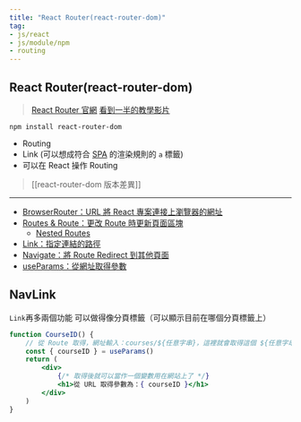 ```yaml
---
title: "React Router(react-router-dom)"
tag: 
- js/react 
- js/module/npm
- routing 
---
```

## React Router(react-router-dom)
>[React Router 官網](https://reactrouterdotcom.fly.dev/)
>[看到一半的教學影片](https://www.youtube.com/watch?v=0cSVuySEB0A)
```shell
npm install react-router-dom
```

- Routing
- Link (可以想成符合 [SPA](SPA.md) 的渲染規則的 `a` 標籤)
- 可以在 React 操作 Routing

>[[react-router-dom 版本差異]]

---
- [BrowserRouter：URL 將 React 專案連接上瀏覽器的網址](BrowserRouter：URL%20將%20React%20專案連接上瀏覽器的網址.md)
- [Routes & Route：更改 Route 時更新頁面區塊](Routes%20&%20Route：更改%20Route%20時更新頁面區塊.md)
	- [Nested Routes](Nested%20Routes.md)
- [Link：指定連結的路徑](Link：指定連結的路徑.md)
- [Navigate：將 Route Redirect 到其他頁面](Navigate：將%20Route%20Redirect%20到其他頁面.md)
- [useParams：從網址取得參數](useParams：從網址取得參數.md)

## NavLink
`Link`再多兩個功能
可以做得像分頁標籤（可以顯示目前在哪個分頁標籤上）
```jsx
function CourseID() {
	// 從 Route 取得，網址輸入：courses/${任意字串}，這裡就會取得這個 ${任意字串}
	const { courseID } = useParams()
	return (
		<div>
			{/* 取得後就可以當作一個變數用在網站上了 */}
			<h1>從 URL 取得參數為：{ courseID }</h1>
		</div>
	)
}
```

